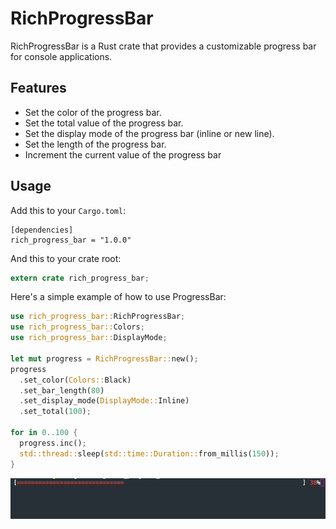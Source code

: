 # RichProgressBar

RichProgressBar is a Rust crate that provides a customizable progress bar for console applications.

## Features

- Set the color of the progress bar.
- Set the total value of the progress bar.
- Set the display mode of the progress bar (inline or new line).
- Set the length of the progress bar.
- Increment the current value of the progress bar

## Usage

Add this to your `Cargo.toml`:

```
[dependencies]
rich_progress_bar = "1.0.0"
```

And this to your crate root:

```rust
extern crate rich_progress_bar;
```

Here's a simple example of how to use ProgressBar:

```rust
use rich_progress_bar::RichProgressBar;
use rich_progress_bar::Colors;
use rich_progress_bar::DisplayMode;

let mut progress = RichProgressBar::new();
progress
  .set_color(Colors::Black)
  .set_bar_length(80)
  .set_display_mode(DisplayMode::Inline)
  .set_total(100);

for in 0..100 {
  progress.inc();
  std::thread::sleep(std::time::Duration::from_millis(150));
}
```

<img src="progress_bar.gif">
